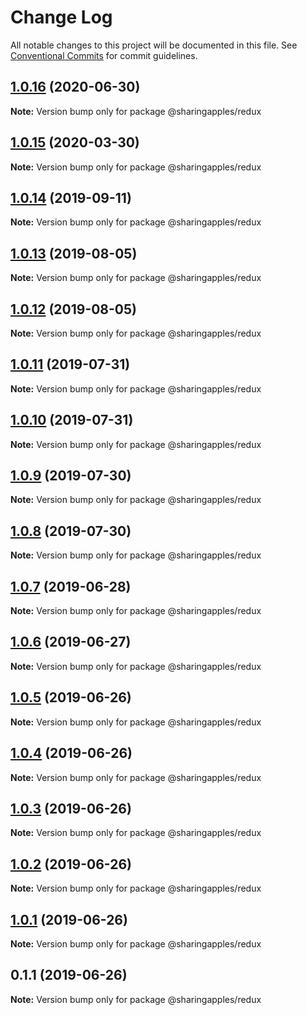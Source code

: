 # Change Log

All notable changes to this project will be documented in this file.
See [Conventional Commits](https://conventionalcommits.org) for commit guidelines.

## [1.0.16](https://github.com/sharingapples/react-lib/compare/@sharingapples/redux@1.0.15...@sharingapples/redux@1.0.16) (2020-06-30)

**Note:** Version bump only for package @sharingapples/redux





## [1.0.15](https://github.com/sharingapples/react-lib/compare/@sharingapples/redux@1.0.14...@sharingapples/redux@1.0.15) (2020-03-30)

**Note:** Version bump only for package @sharingapples/redux





## [1.0.14](https://github.com/sharingapples/react-lib/compare/@sharingapples/redux@1.0.13...@sharingapples/redux@1.0.14) (2019-09-11)

**Note:** Version bump only for package @sharingapples/redux





## [1.0.13](https://github.com/sharingapples/react-lib/compare/@sharingapples/redux@1.0.12...@sharingapples/redux@1.0.13) (2019-08-05)

**Note:** Version bump only for package @sharingapples/redux





## [1.0.12](https://github.com/sharingapples/react-lib/compare/@sharingapples/redux@1.0.11...@sharingapples/redux@1.0.12) (2019-08-05)

**Note:** Version bump only for package @sharingapples/redux





## [1.0.11](https://github.com/sharingapples/react-lib/compare/@sharingapples/redux@1.0.10...@sharingapples/redux@1.0.11) (2019-07-31)

**Note:** Version bump only for package @sharingapples/redux





## [1.0.10](https://github.com/sharingapples/react-lib/compare/@sharingapples/redux@1.0.9...@sharingapples/redux@1.0.10) (2019-07-31)

**Note:** Version bump only for package @sharingapples/redux





## [1.0.9](https://github.com/sharingapples/react-lib/compare/@sharingapples/redux@1.0.8...@sharingapples/redux@1.0.9) (2019-07-30)

**Note:** Version bump only for package @sharingapples/redux





## [1.0.8](https://github.com/sharingapples/react-lib/compare/@sharingapples/redux@1.0.7...@sharingapples/redux@1.0.8) (2019-07-30)

**Note:** Version bump only for package @sharingapples/redux





## [1.0.7](https://github.com/sharingapples/react-lib/compare/@sharingapples/redux@1.0.6...@sharingapples/redux@1.0.7) (2019-06-28)

**Note:** Version bump only for package @sharingapples/redux





## [1.0.6](https://github.com/sharingapples/react-lib/compare/@sharingapples/redux@1.0.5...@sharingapples/redux@1.0.6) (2019-06-27)

**Note:** Version bump only for package @sharingapples/redux





## [1.0.5](https://github.com/sharingapples/react-lib/compare/@sharingapples/redux@1.0.4...@sharingapples/redux@1.0.5) (2019-06-26)

**Note:** Version bump only for package @sharingapples/redux





## [1.0.4](https://github.com/sharingapples/react-lib/compare/@sharingapples/redux@1.0.3...@sharingapples/redux@1.0.4) (2019-06-26)

**Note:** Version bump only for package @sharingapples/redux





## [1.0.3](https://github.com/sharingapples/react-lib/compare/@sharingapples/redux@1.0.2...@sharingapples/redux@1.0.3) (2019-06-26)

**Note:** Version bump only for package @sharingapples/redux





## [1.0.2](https://github.com/sharingapples/react-lib/compare/@sharingapples/redux@1.0.1...@sharingapples/redux@1.0.2) (2019-06-26)

**Note:** Version bump only for package @sharingapples/redux





## [1.0.1](https://github.com/sharingapples/react-lib/compare/@sharingapples/redux@0.1.1...@sharingapples/redux@1.0.1) (2019-06-26)

**Note:** Version bump only for package @sharingapples/redux





## 0.1.1 (2019-06-26)

**Note:** Version bump only for package @sharingapples/redux
